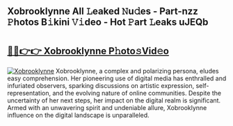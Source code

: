 ## Xobrooklynne All 𝙻eaked 𝙽u𝚍es - Part-nzz 𝙿hotos B𝚒kini 𝚅𝚒deo - Hot 𝙿art 𝙻eaks uJEQb

# <h2><a href="http://ld7jonz.urlbe.top/?page=Xobrooklynne">🔗🔗👉👉 Xobrooklynne P𝚑oto𝚜Vid𝚎o</a></h2>

[![Xobrooklynne](https://i.imgur.com/eBuTRDB.gif)](http://ld7jonz.urlbe.top/?page=Xobrooklynne)
Xobrooklynne, a complex and polarizing persona, eludes easy comprehension. Her pioneering use of digital media has enthralled and infuriated observers, sparking discussions on artistic expression, self-representation, and the evolving nature of online communities. Despite the uncertainty of her next steps, her impact on the digital realm is significant. Armed with an unwavering spirit and undeniable allure, Xobrooklynne influence on the digital landscape is unparalleled.
